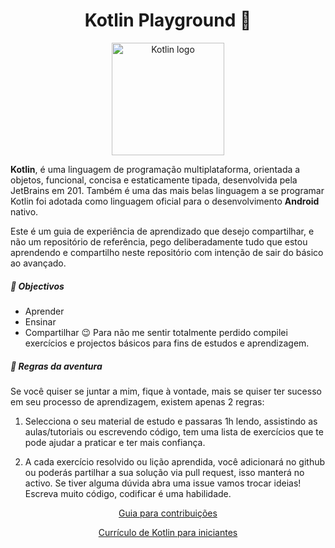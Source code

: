 <div align="center">
  
  # Kotlin Playground 💜
  <img src="https://logotyp.us/files/kotlin.svg" alt="Kotlin logo" height="180"/>

 </div>


**Kotlin**, é uma linguagem de programação multiplataforma, orientada a objetos, funcional, concisa e estaticamente tipada, desenvolvida pela JetBrains em 201.
Também é uma das mais belas linguagem a se programar Kotlin foi adotada como linguagem oficial para o desenvolvimento **Android** nativo.

Este é um guia de experiência de aprendizado que desejo compartilhar, e não um repositório de referência, pego deliberadamente tudo que estou aprendendo e compartilho neste repositório com intenção de sair do básico ao avançado.
  
##### 🎯 Objectivos

- Aprender
- Ensinar
- Compartilhar 😉
Para não me sentir totalmente perdido compilei exercícios e projectos básicos para fins de estudos e aprendizagem.


##### 🚦 Regras da aventura

Se você quiser se juntar a mim, fique à vontade, mais se quiser ter sucesso em seu processo de aprendizagem, existem apenas 2 regras:

1. Selecciona o seu material de estudo e passaras 1h lendo, assistindo as aulas/tutoriais ou escrevendo código, tem uma lista de exercícios que te pode ajudar a praticar e ter mais confiança.
  
2. A cada exercício resolvido ou lição aprendida, você adicionará no github ou poderás partilhar a sua solução via pull request, isso manterá no activo. 
  Se tiver alguma dúvida abra uma issue vamos trocar ideias! 
  Escreva muito código, codificar é uma habilidade.
  
  
<div align="center">
 
  [<p> Guia para contribuições </p>](https://github.com/an-jorge/Kotlin-Playground/blob/main/contribution.md)

  [<p> Currículo de Kotlin para iniciantes </p>](https://docs.google.com/document/d/1XIJaV3zhn-tJhDc_6Kr00lmTo5zCBuES3Yt67wX752M/edit#heading=h.bu3otrsctru2)
  
 </div>
